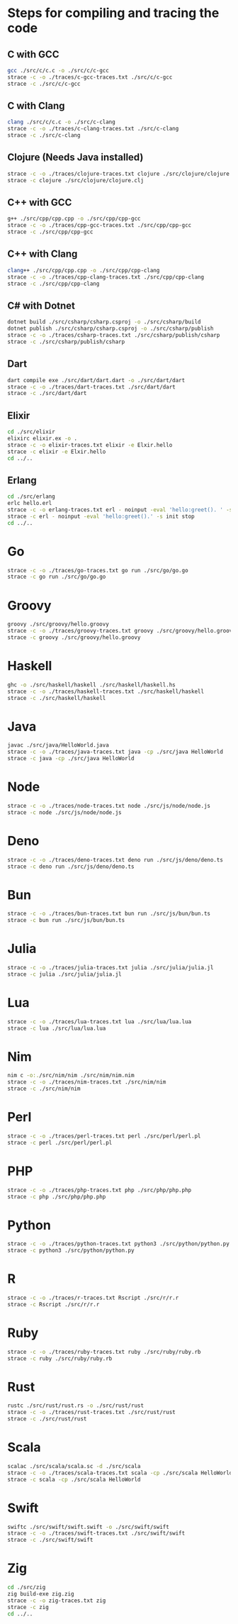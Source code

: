 # Steps for compiling and tracing the code

## C with GCC
    
```bash
gcc ./src/c/c.c -o ./src/c/c-gcc
strace -c -o ./traces/c-gcc-traces.txt ./src/c/c-gcc
strace -c ./src/c/c-gcc
```

## C with Clang

```bash
clang ./src/c/c.c -o ./src/c-clang
strace -c -o ./traces/c-clang-traces.txt ./src/c-clang
strace -c ./src/c-clang
```

## Clojure (Needs Java installed)

```bash
strace -c -o ./traces/clojure-traces.txt clojure ./src/clojure/clojure.clj
strace -c clojure ./src/clojure/clojure.clj
```

## C++ with GCC

```bash
g++ ./src/cpp/cpp.cpp -o ./src/cpp/cpp-gcc
strace -c -o ./traces/cpp-gcc-traces.txt ./src/cpp/cpp-gcc
strace -c ./src/cpp/cpp-gcc
```

## C++ with Clang

```bash
clang++ ./src/cpp/cpp.cpp -o ./src/cpp/cpp-clang
strace -c -o ./traces/cpp-clang-traces.txt ./src/cpp/cpp-clang
strace -c ./src/cpp/cpp-clang
```

## C# with Dotnet
    
```bash
dotnet build ./src/csharp/csharp.csproj -o ./src/csharp/build
dotnet publish ./src/csharp/csharp.csproj -o ./src/csharp/publish
strace -c -o ./traces/csharp-traces.txt ./src/csharp/publish/csharp
strace -c ./src/csharp/publish/csharp
```

## Dart
```bash
dart compile exe ./src/dart/dart.dart -o ./src/dart/dart
strace -c -o ./traces/dart-traces.txt ./src/dart/dart
strace -c ./src/dart/dart
```

## Elixir
```bash
cd ./src/elixir
elixirc elixir.ex -o .
strace -c -o elixir-traces.txt elixir -e Elxir.hello
strace -c elixir -e Elxir.hello
cd ../..
```

## Erlang
```bash
cd ./src/erlang
erlc hello.erl
strace -c -o erlang-traces.txt erl - noinput -eval 'hello:greet(). ' -s init stop
strace -c erl - noinput -eval 'hello:greet().' -s init stop
cd ../..
``` 

# Go
```bash
strace -c -o ./traces/go-traces.txt go run ./src/go/go.go
strace -c go run ./src/go/go.go
```

# Groovy
```bash
groovy ./src/groovy/hello.groovy
strace -c -o ./traces/groovy-traces.txt groovy ./src/groovy/hello.groovy
strace -c groovy ./src/groovy/hello.groovy
```

# Haskell
```bash
ghc -o ./src/haskell/haskell ./src/haskell/haskell.hs
strace -c -o ./traces/haskell-traces.txt ./src/haskell/haskell
strace -c ./src/haskell/haskell
```

# Java
```bash
javac ./src/java/HelloWorld.java
strace -c -o ./traces/java-traces.txt java -cp ./src/java HelloWorld
strace -c java -cp ./src/java HelloWorld
```

# Node
```bash
strace -c -o ./traces/node-traces.txt node ./src/js/node/node.js
strace -c node ./src/js/node/node.js
```

# Deno
```bash
strace -c -o ./traces/deno-traces.txt deno run ./src/js/deno/deno.ts
strace -c deno run ./src/js/deno/deno.ts
```

# Bun
```bash
strace -c -o ./traces/bun-traces.txt bun run ./src/js/bun/bun.ts
strace -c bun run ./src/js/bun/bun.ts
```

# Julia
```bash
strace -c -o ./traces/julia-traces.txt julia ./src/julia/julia.jl
strace -c julia ./src/julia/julia.jl
```

# Lua
```bash
strace -c -o ./traces/lua-traces.txt lua ./src/lua/lua.lua
strace -c lua ./src/lua/lua.lua
```

# Nim
```bash
nim c -o:./src/nim/nim ./src/nim/nim.nim
strace -c -o ./traces/nim-traces.txt ./src/nim/nim
strace -c ./src/nim/nim
```

# Perl
```bash
strace -c -o ./traces/perl-traces.txt perl ./src/perl/perl.pl
strace -c perl ./src/perl/perl.pl
```

# PHP
```bash
strace -c -o ./traces/php-traces.txt php ./src/php/php.php
strace -c php ./src/php/php.php
```

# Python
```bash
strace -c -o ./traces/python-traces.txt python3 ./src/python/python.py
strace -c python3 ./src/python/python.py
```
# R
```bash
strace -c -o ./traces/r-traces.txt Rscript ./src/r/r.r
strace -c Rscript ./src/r/r.r
```

# Ruby
```bash
strace -c -o ./traces/ruby-traces.txt ruby ./src/ruby/ruby.rb
strace -c ruby ./src/ruby/ruby.rb
```

# Rust
```bash
rustc ./src/rust/rust.rs -o ./src/rust/rust
strace -c -o ./traces/rust-traces.txt ./src/rust/rust
strace -c ./src/rust/rust
```

# Scala
```bash
scalac ./src/scala/scala.sc -d ./src/scala
strace -c -o ./traces/scala-traces.txt scala -cp ./src/scala HelloWorld
strace -c scala -cp ./src/scala HelloWorld
```

# Swift
```bash
swiftc ./src/swift/swift.swift -o ./src/swift/swift
strace -c -o ./traces/swift-traces.txt ./src/swift/swift
strace -c ./src/swift/swift
```
# Zig
```bash
cd ./src/zig
zig build-exe zig.zig
strace -c -o zig-traces.txt zig
strace -c zig
cd ../..
```